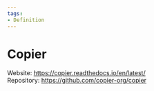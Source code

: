 ```yaml
---
tags:
- Definition
---
```

# Copier

Website: <https://copier.readthedocs.io/en/latest/>\
Repository: <https://github.com/copier-org/copier>